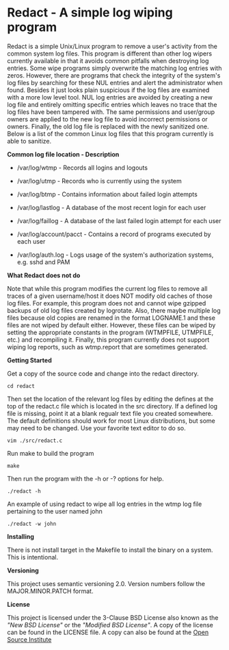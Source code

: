 # Redact - A simple log wiping program

Redact is a simple Unix/Linux program to remove a user's activity from
the common system log files. This program is different than other log
wipers currently available in that it avoids common pitfalls when 
destroying log entries. Some wipe programs simply overwrite the matching
log entries with zeros. However, there are programs that check the integrity
of the system's log files by searching for these NUL entries and alert
the administrator when found. Besides it just looks plain suspicious if
the log files are examined with a more low level tool. NUL log entries are
avoided by creating a new log file and entirely omitting specific entries
which leaves no trace that the log files have been tampered with. The same 
permissions and user/group owners are applied to the new log file to avoid 
incorrect permissions or owners. Finally, the old log file is replaced with
the newly sanitized one. Below is a list of the common Linux log files that 
this program currently is able to sanitize. 

**Common log file location - Description**

* /var/log/wtmp - Records all logins and logouts

* /var/log/utmp - Records who is currently using the system

* /var/log/btmp - Contains information about failed login attempts

* /var/log/lastlog - A database of the most recent login for each user

* /var/log/faillog - A database of the last failed login attempt for each user

* /var/log/account/pacct - Contains a record of programs executed by each user

* /var/log/auth.log - Logs usage of the system's authorization systems, e.g. sshd and PAM

**What Redact does not do**

Note that while this program modifies the current log files to remove all 
traces of a given username/host it does NOT modify old caches of those log
files. For example, this program does not and cannot wipe gzipped backups
of old log files created by logrotate. Also, there maybe multiple log files
because old copies are renamed in the format LOGNAME.1 and these files
are not wiped by default either. However, these files can be wiped by setting
the appropriate constants in the program (WTMPFILE, UTMPFILE, etc.) and 
recompiling it. Finally, this program currently does not support wiping log
reports, such as wtmp.report that are sometimes generated.


**Getting Started**

Get a copy of the source code and change into the redact directory.

    cd redact

Then set the location of the relevant log files by editing the defines
at the top of the redact.c file which is located in the src directory.
If a defined log file is missing, point it at a blank regualr text file 
you created somewhere. The default definitions should work for most
Linux distributions, but some may need to be changed. Use your favorite 
text editor to do so. 

    vim ./src/redact.c

Run make to build the program

    make

Then run the program with the -h or -? options for help.

    ./redact -h

An example of using redact to wipe all log entries in the wtmp log file
pertaining to the user named john

    ./redact -w john


**Installing**

There is not install target in the Makefile to install the binary on a system.
This is intentional. 

**Versioning**

This project uses semantic versioning 2.0. Version numbers follow the 
MAJOR.MINOR.PATCH format. 

**License**

This project is licensed under the 3-Clause BSD License also known as the 
*"New BSD License"* or the *"Modified BSD License"*. A copy of the license
can be found in the LICENSE file. A copy can also be found at the 
[Open Source Institute](https://opensource.org/licenses/BSD-3-Clause)

